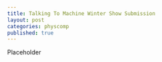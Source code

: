 ```yaml
---
title: Talking To Machine Winter Show Submission
layout: post
categories: physcomp
published: true
---
```


Placeholder
